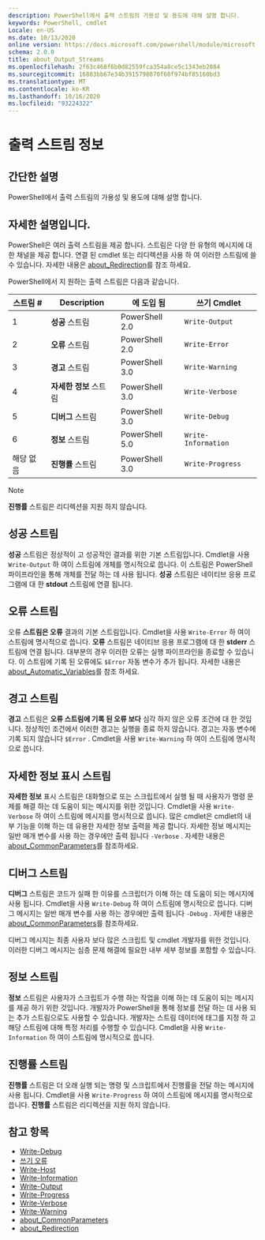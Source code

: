 ```yaml
---
description: PowerShell에서 출력 스트림의 가용성 및 용도에 대해 설명 합니다.
keywords: PowerShell, cmdlet
Locale: en-US
ms.date: 10/13/2020
online version: https://docs.microsoft.com/powershell/module/microsoft.powershell.core/about/about_output_streams?view=powershell-5.1&WT.mc_id=ps-gethelp
schema: 2.0.0
title: about_Output_Streams
ms.openlocfilehash: 2f63c468f6b0d82559fca354a8ce5c1343eb2084
ms.sourcegitcommit: 16883bb67e34b3915798070f60f974bf85160bd3
ms.translationtype: MT
ms.contentlocale: ko-KR
ms.lasthandoff: 10/16/2020
ms.locfileid: "93224322"
---
```

# <a name="about-output-streams"></a>출력 스트림 정보

## <a name="short-description"></a>간단한 설명
PowerShell에서 출력 스트림의 가용성 및 용도에 대해 설명 합니다.

## <a name="long-description"></a>자세한 설명입니다.

PowerShell은 여러 출력 스트림을 제공 합니다. 스트림은 다양 한 유형의 메시지에 대 한 채널을 제공 합니다. 연결 된 cmdlet 또는 리디렉션을 사용 하 여 이러한 스트림에 쓸 수 있습니다. 자세한 내용은 [about_Redirection](about_Redirection.md)를 참조 하세요.

PowerShell에서 지 원하는 출력 스트림은 다음과 같습니다.

| 스트림 # |      Description       | 에 도입 됨  |    쓰기 Cmdlet     |
| -------- | ---------------------- | -------------- | ------------------- |
| 1        | **성공** 스트림     | PowerShell 2.0 | `Write-Output`      |
| 2        | **오류** 스트림       | PowerShell 2.0 | `Write-Error`       |
| 3        | **경고** 스트림     | PowerShell 3.0 | `Write-Warning`     |
| 4        | **자세한 정보** 스트림     | PowerShell 3.0 | `Write-Verbose`     |
| 5        | **디버그** 스트림       | PowerShell 3.0 | `Write-Debug`       |
| 6        | **정보** 스트림 | PowerShell 5.0 | `Write-Information` |
| 해당 없음      | **진행률** 스트림    | PowerShell 3.0 | `Write-Progress`    |

> [!NOTE]
> **진행률** 스트림은 리디렉션을 지원 하지 않습니다.

## <a name="success-stream"></a>성공 스트림

**성공** 스트림은 정상적이 고 성공적인 결과를 위한 기본 스트림입니다.
Cmdlet을 사용 `Write-Output` 하 여이 스트림에 개체를 명시적으로 씁니다. 이 스트림은 PowerShell 파이프라인을 통해 개체를 전달 하는 데 사용 됩니다. **성공** 스트림은 네이티브 응용 프로그램에 대 한 **stdout** 스트림에 연결 됩니다.

## <a name="error-stream"></a>오류 스트림

오류 **스트림은 오류** 결과의 기본 스트림입니다. Cmdlet을 사용 `Write-Error` 하 여이 스트림에 명시적으로 씁니다. **오류** 스트림은 네이티브 응용 프로그램에 대 한 **stderr** 스트림에 연결 됩니다. 대부분의 경우 이러한 오류는 실행 파이프라인을 종료할 수 있습니다. 이 스트림에 기록 된 오류에도 `$Error` 자동 변수가 추가 됩니다. 자세한 내용은 [about_Automatic_Variables](about_Automatic_Variables.md)를 참조 하세요.

## <a name="warning-stream"></a>경고 스트림

**경고** 스트림은 **오류 스트림에 기록 된 오류 보다** 심각 하지 않은 오류 조건에 대 한 것입니다. 정상적인 조건에서 이러한 경고는 실행을 종료 하지 않습니다. 경고는 자동 변수에 기록 되지 않습니다 `$Error` . Cmdlet을 사용 `Write-Warning` 하 여이 스트림에 명시적으로 씁니다.

## <a name="verbose-stream"></a>자세한 정보 표시 스트림

**자세한 정보** 표시 스트림은 대화형으로 또는 스크립트에서 실행 될 때 사용자가 명령 문제를 해결 하는 데 도움이 되는 메시지를 위한 것입니다. Cmdlet을 사용 `Write-Verbose` 하 여이 스트림에 메시지를 명시적으로 씁니다. 많은 cmdlet은 cmdlet의 내부 기능을 이해 하는 데 유용한 자세한 정보 출력을 제공 합니다. 자세한 정보 메시지는 일반 매개 변수를 사용 하는 경우에만 출력 됩니다 `-Verbose` . 자세한 내용은 [about_CommonParameters](about_CommonParameters.md)를 참조하세요.

## <a name="debug-stream"></a>디버그 스트림

**디버그** 스트림은 코드가 실패 한 이유를 스크립터가 이해 하는 데 도움이 되는 메시지에 사용 됩니다. Cmdlet을 사용 `Write-Debug` 하 여이 스트림에 명시적으로 씁니다. 디버그 메시지는 일반 매개 변수를 사용 하는 경우에만 출력 됩니다 `-Debug` . 자세한 내용은 [about_CommonParameters](about_CommonParameters.md)를 참조하세요.

디버그 메시지는 최종 사용자 보다 많은 스크립트 및 cmdlet 개발자를 위한 것입니다. 이러한 디버그 메시지는 심층 문제 해결에 필요한 내부 세부 정보를 포함할 수 있습니다.

## <a name="information-stream"></a>정보 스트림

**정보** 스트림은 사용자가 스크립트가 수행 하는 작업을 이해 하는 데 도움이 되는 메시지를 제공 하기 위한 것입니다. 개발자가 PowerShell을 통해 정보를 전달 하는 데 사용 되는 추가 스트림으로도 사용할 수 있습니다. 개발자는 스트림 데이터에 태그를 지정 하 고 해당 스트림에 대해 특정 처리를 수행할 수 있습니다. Cmdlet을 사용 `Write-Information` 하 여이 스트림에 명시적으로 씁니다.

## <a name="progress-stream"></a>진행률 스트림

**진행률** 스트림은 더 오래 실행 되는 명령 및 스크립트에서 진행률을 전달 하는 메시지에 사용 됩니다. Cmdlet을 사용 `Write-Progress` 하 여이 스트림에 메시지를 명시적으로 씁니다. **진행률** 스트림은 리디렉션을 지원 하지 않습니다.

## <a name="see-also"></a>참고 항목

- [Write-Debug](xref:Microsoft.PowerShell.Utility.Write-Debug)
- [쓰기 오류](xref:Microsoft.PowerShell.Utility.Write-Error)
- [Write-Host](xref:Microsoft.PowerShell.Utility.Write-Host)
- [Write-Information](xref:Microsoft.PowerShell.Utility.Write-Information)
- [Write-Output](xref:Microsoft.PowerShell.Utility.Write-Output)
- [Write-Progress](xref:Microsoft.PowerShell.Utility.Write-Progress)
- [Write-Verbose](xref:Microsoft.PowerShell.Utility.Write-Verbose)
- [Write-Warning](xref:Microsoft.PowerShell.Utility.Write-Warning)
- [about_CommonParameters](about_CommonParameters.md)
- [about_Redirection](about_Redirection.md)
